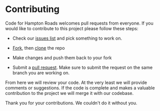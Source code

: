 # Contributing

Code for Hampton Roads welcomes pull requests from everyone. If you would like to contribute to this project please follow these steps:

* Check our [issues list](https://github.com/Code4HR/open-health-inspection-scraper/issues) and pick something to work on.

* [Fork](https://help.github.com/articles/fork-a-repo/), then [clone](https://help.github.com/articles/cloning-a-repository/) the repo

* Make changes and push them back to your fork

* Submit a [pull request](https://github.com/Code4HR/open-health-inspection-scraper/compare/). Make sure to submit the request on the same branch you are working on.

From here we will review your code. At the very least we will provide comments or suggestions. If the code is complete and makes a valuable contribution to the project we will merge it with our codebase.

Thank you for your contributions. We couldn't do it without you.
